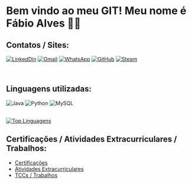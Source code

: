 # Bem vindo ao meu GIT! Meu nome é Fábio Alves 👋🏼

## Contatos / Sites:

[![LinkedDin](https://img.shields.io/badge/LinkedIn-0077B5?style=for-the-badge&logo=linkedin&logoColor=white)](www.linkedin.com/in/fabiosouzaa)
[![Gmail](https://img.shields.io/badge/Gmail-D14836?style=for-the-badge&logo=gmail&logoColor=white)](https://mail.google.com/mail/?view=cm&fs=1&to=fabiopl101@gmail.com)
[![WhatsApp](https://img.shields.io/badge/WhatsApp-25D366?style=for-the-badge&logo=whatsapp&logoColor=white)](https://wa.me/5511963311471)
[![GitHub](https://img.shields.io/badge/GitHub-100000?style=for-the-badge&logo=github&logoColor=white)](https://github.com/FabioAS7)
[![Steam](https://img.shields.io/badge/Steam-000000?style=for-the-badge&logo=steam&logoColor=white)](https://steamcommunity.com/id/FabioAS/)

<br/>

## Linguagens utilizadas:
<div style="display: inline_block">
    <img aling="center" alt="Java" src="https://img.shields.io/badge/Java-ED8B00?style=for-the-badge&logo=openjdk&logoColor=white">
    <img aling="center" alt="Python" src="https://img.shields.io/badge/Python-14354C?style=for-the-badge&logo=python&logoColor=white">
    <img aling="center" alt="MySQL" src="https://img.shields.io/badge/MySQL-00000F?style=for-the-badge&logo=mysql&logoColor=white">
</div>
<br/>

[![Top Linguagens](https://github-readme-stats.vercel.app/api/top-langs/?username=FabioAS7&layout=donut)](https://github.com/FabioAS7/github-readme-stats)

## Certificações / Atividades Extracurriculares / Trabalhos:

- [Certificações](https://drive.google.com/drive/folders/1OA2N1uXA2-V_GkjTxWvYxiqAR0HceTaj?usp=drive_link)
- [Atividades Extracurriculares](https://drive.google.com/drive/folders/116Xm-Dedo7dO1f72NRtRPoO6PJCKP8Rg?usp=drive_link)
- [TCCs / Trabalhos](https://drive.google.com/drive/folders/1jjtvenm4MGsHVJQS2eKqsuUdG1MXHky1?usp=drive_link)

[//]: # 'https://dev.to/envoy_/150-badges-for-github-pnk'
[//]: # 'https://github.com/anuraghazra/github-readme-stats'
